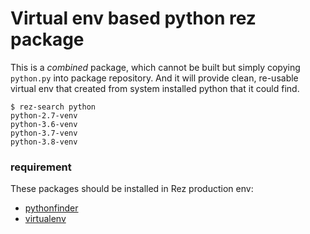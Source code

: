 # Virtual env based python rez package

This is a *combined* package, which cannot be built but simply copying `python.py` into package repository.
And it will provide clean, re-usable virtual env that created from system installed python that it could find.
```
$ rez-search python
python-2.7-venv
python-3.6-venv
python-3.7-venv
python-3.8-venv
```

### requirement
These packages should be installed in Rez production env:
* [pythonfinder](https://github.com/sarugaku/pythonfinder)
* [virtualenv](https://github.com/pypa/virtualenv)
